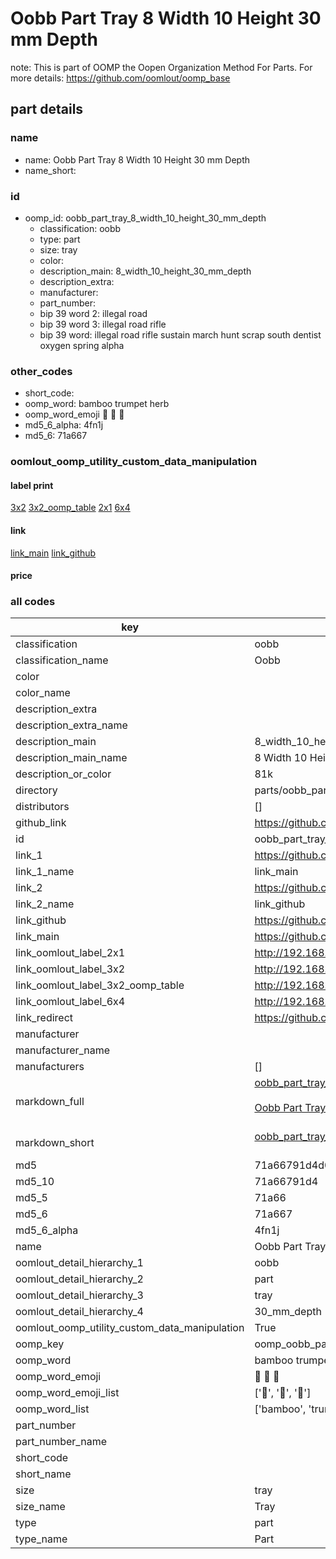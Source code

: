 # Oobb Part Tray 8 Width 10 Height 30 mm Depth  

note: This is part of OOMP the Oopen Organization Method For Parts. For more details: https://github.com/oomlout/oomp_base

##  part details
  







### name
* name: Oobb Part Tray 8 Width 10 Height 30 mm Depth
* name_short: 
### id
* oomp_id: oobb_part_tray_8_width_10_height_30_mm_depth
  * classification: oobb
  * type: part
  * size: tray
  * color: 
  * description_main: 8_width_10_height_30_mm_depth
  * description_extra: 
  * manufacturer: 
  * part_number: 
  * bip 39 word 2: illegal road
  * bip 39 word 3: illegal road rifle
  * bip 39 word: illegal road rifle sustain march hunt scrap south dentist oxygen spring alpha

### other_codes
* short_code: 
* oomp_word: bamboo trumpet herb
* oomp_word_emoji :bamboo: :trumpet: :herb:
* md5_6_alpha: 4fn1j
* md5_6: 71a667






### oomlout_oomp_utility_custom_data_manipulation
#### label print
[3x2](http://192.168.1.245:1112/?label=oomp%204fn1j)
[3x2_oomp_table](http://192.168.1.108:1112/?label=oomp%204fn1j)
[2x1](http://192.168.1.242:1112/?label=oomp%204fn1j)
[6x4](http://192.168.1.55:1112/?label=oomp%204fn1j)    

#### link

[link_main](https://github.com/oomlout/oomlout_oomp_version_1_messy/tree/main/parts/oobb_part_tray_8_width_10_height_30_mm_depth) [link_github](https://github.com/oomlout/oomlout_oomp_version_1_messy/tree/main/parts/oobb_part_tray_8_width_10_height_30_mm_depth)                             

#### price







### all codes 
| key | value |  
| --- | --- |  
| classification | oobb |  
| classification_name | Oobb |  
| color |  |  
| color_name |  |  
| description_extra |  |  
| description_extra_name |  |  
| description_main | 8_width_10_height_30_mm_depth |  
| description_main_name | 8 Width 10 Height 30 mm Depth |  
| description_or_color | 81k |  
| directory | parts/oobb_part_tray_8_width_10_height_30_mm_depth |  
| distributors | [] |  
| github_link | https://github.com/oomlout/oomlout_oomp_part_src/tree/main/parts/oobb_part_tray_8_width_10_height_30_mm_depth |  
| id | oobb_part_tray_8_width_10_height_30_mm_depth |  
| link_1 | https://github.com/oomlout/oomlout_oomp_version_1_messy/tree/main/parts/oobb_part_tray_8_width_10_height_30_mm_depth |  
| link_1_name | link_main |  
| link_2 | https://github.com/oomlout/oomlout_oomp_version_1_messy/tree/main/parts/oobb_part_tray_8_width_10_height_30_mm_depth |  
| link_2_name | link_github |  
| link_github | https://github.com/oomlout/oomlout_oomp_version_1_messy/tree/main/parts/oobb_part_tray_8_width_10_height_30_mm_depth |  
| link_main | https://github.com/oomlout/oomlout_oomp_version_1_messy/tree/main/parts/oobb_part_tray_8_width_10_height_30_mm_depth |  
| link_oomlout_label_2x1 | http://192.168.1.242:1112/?label=oomp%204fn1j |  
| link_oomlout_label_3x2 | http://192.168.1.245:1112/?label=oomp%204fn1j |  
| link_oomlout_label_3x2_oomp_table | http://192.168.1.108:1112/?label=oomp%204fn1j |  
| link_oomlout_label_6x4 | http://192.168.1.55:1112/?label=oomp%204fn1j |  
| link_redirect | https://github.com/oomlout/oomlout_oomp_version_1_messy/tree/main/parts/oobb_part_tray_8_width_10_height_30_mm_depth |  
| manufacturer |  |  
| manufacturer_name |  |  
| manufacturers | [] |  
| markdown_full | [oobb_part_tray_8_width_10_height_30_mm_depth](none)<br>[](none)<br>[Oobb Part Tray 8 Width 10 Height 30 Mm Depth](none)<br><br> |  
| markdown_short | [oobb_part_tray_8_width_10_height_30_mm_depth](none)<br><br> |  
| md5 | 71a66791d4d0382dbdc3edaf736ebb88 |  
| md5_10 | 71a66791d4 |  
| md5_5 | 71a66 |  
| md5_6 | 71a667 |  
| md5_6_alpha | 4fn1j |  
| name | Oobb Part Tray 8 Width 10 Height 30 mm Depth |  
| oomlout_detail_hierarchy_1 | oobb |  
| oomlout_detail_hierarchy_2 | part |  
| oomlout_detail_hierarchy_3 | tray |  
| oomlout_detail_hierarchy_4 | 30_mm_depth |  
| oomlout_oomp_utility_custom_data_manipulation | True |  
| oomp_key | oomp_oobb_part_tray_8_width_10_height_30_mm_depth |  
| oomp_word | bamboo trumpet herb |  
| oomp_word_emoji | :bamboo: :trumpet: :herb: |  
| oomp_word_emoji_list | [':bamboo:', ':trumpet:', ':herb:'] |  
| oomp_word_list | ['bamboo', 'trumpet', 'herb'] |  
| part_number |  |  
| part_number_name |  |  
| short_code |  |  
| short_name |  |  
| size | tray |  
| size_name | Tray |  
| type | part |  
| type_name | Part |  
